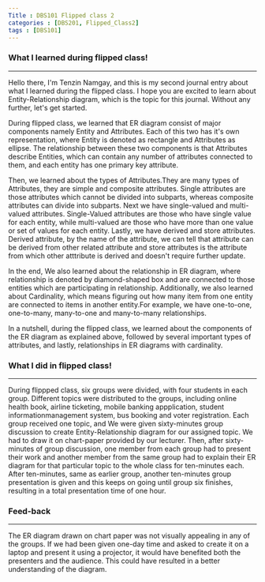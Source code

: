 ```yaml
---
Title : DBS101 Flipped class 2
categories : [DBS201, Flipped_Class2]
tags : [DBS101]
---
```


### What I learned during flipped class!
---
Hello there, I'm Tenzin Namgay, and this is my second journal entry about what I learned during the flipped class. I hope you are excited to learn about Entity-Relationship diagram, which is the topic for this journal. Without any further, let's get started.

During flipped class, we learned that ER diagram consist of major components namely Entity and Attributes. Each of this two has it's own representation, where Entity is denoted as rectangle and Attributes as ellipse.
The relationship between these two components is that Attributes describe Entities, which can contain any number of attributes connected to them, and each entity has one primary key attribute.

Then, we learned about the types of Attributes.They are many types of Attributes, they are simple and composite attributes. Single attributes are those attributes which cannot be divided into subparts, whereas composite attributes can divide into subparts. Next we have single-valued and multi-valued attributes. Single-Valued attributes are those who have single value for each entity, while multi-valued are those who have more than one value or set of values for each entity.
Lastly, we have derived and store attributes. Derived attribute, by the name of the attribute, we can tell that attribute can be derived from other related attribute and store attributes is the attribute from which other atttribute is derived and doesn't require further update.

In the end, We also learned about the relationship in ER diagram, where relationship is denoted by diamond-shaped box and are connected to those entities which are participating in relationship. Additionally, we also learned about Cardinality, which means figuring out how many item from one entity are connected to items in another entity.For example, we have one-to-one, one-to-many, many-to-one and many-to-many relationships. 

In a nutshell, during the flipped class, we learned about the components of the ER diagram as explained above, followed by several important types of attributes, and lastly, relationships in ER diagrams with cardinality.

### What I did in flipped class!
---
During flippped class, six groups were divided, with four students in each group. Different topics were distributed to the groups, including online health book, airline ticketing, mobile banking appplication, student informationmanagement system, bus booking and voter registration. Each group received one topic, and We were given sixty-minutes group discussion to create Entity-Relationship diagram for our assigned topic. We had to draw it on chart-paper provided by our lecturer. Then, after sixty-minutes of group discussion, one member from each group had to present their work and another member from the same group had to explain their ER diagram for that particular topic to the whole class for ten-minutes each. After ten-minutes, same as earlier group, another ten-minutes group presentation is given and this keeps on going until group six finishes, resulting in a total presentation time of one hour. 

### Feed-back
---
The ER diagram drawn on chart paper was not visually appealing in any of the groups. If we had been given one-day time and asked to create it on a laptop and present it using a projector, it would have benefited both the presenters and the audience. This could have resulted in a better understanding of the diagram.
